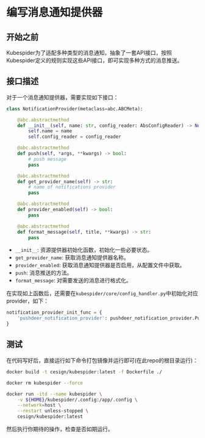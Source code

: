 # 编写消息通知提供器

## 开始之前

Kubespider为了适配多种类型的消息通知，抽象了一套API接口，按照Kubespider定义的规则实现这些API接口，即可实现多种方式的消息推送。

## 接口描述

对于一个消息通知提供器，需要实现如下接口：

```python
class NotificationProvider(metaclass=abc.ABCMeta):

    @abc.abstractmethod
    def __init__(self, name: str, config_reader: AbsConfigReader) -> None:
        self.name = name
        self.config_reader = config_reader

    @abc.abstractmethod
    def push(self, *args, **kwargs) -> bool:
        # push message
        pass

    @abc.abstractmethod
    def get_provider_name(self) -> str:
        # name of notifications provider
        pass

    @abc.abstractmethod
    def provider_enabled(self) -> bool:
        pass

    @abc.abstractmethod
    def format_message(self, title, **kwargs) -> str:
        pass

```

* `__init__`: 资源提供器初始化函数，初始化一些必要状态。
* `get_provider_name`: 获取消息通知提供器名称。
* `provider_enabled`: 获取消息通知提供器是否启用，从配置文件中获取。
* `push`: 消息推送的方法。
* `format_message`: 对需要发送的消息进行格式化。

在实现如上函数后，还需要在`kubespider/core/config_handler.py`中初始化对应provider，如下：

```python
notification_provider_init_func = {
    'pushdeer_notification_provider': pushdeer_notification_provider.PushDeerNotificationProvider,
}
```

## 测试

在代码写好后，直接运行如下命令打包镜像并运行即可(在此repo的根目录运行)：

```sh
docker build -t cesign/kubespider:latest -f Dockerfile ./

docker rm kubespider --force

docker run -itd --name kubespider \
    -v ${HOME}/kubespider/.config:/app/.config \
    --network=host \
    --restart unless-stopped \
    cesign/kubespider:latest
```

然后执行你期待的操作，检查是否如期运行。